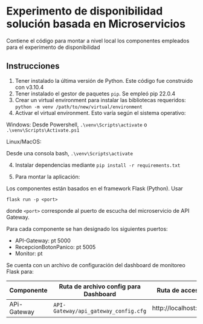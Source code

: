 # Experimento de disponibilidad solución basada en Microservicios

Contiene el código para montar a nivel local los componentes empleados para el experimento de disponibilidad

## Instrucciones 

1. Tener instalado la última versión de Python. Este código fue construido con v3.10.4
2. Tener instalado el gestor de paquetes `pip`. Se empleó pip 22.0.4
2. Crear un virtual environment para instalar las bibliotecas requeridos: `python -m venv /path/to/new/virtual/environment`
3. Activar el virtual environment. Esto varía según el sistema operativo:

Windows:
Desde Powershell, `.\venv\Scripts\activate` o `.\venv\Scripts\Activate.ps1`

Linux/MacOS:

Desde una consola bash, `.\venv\Scripts\activate`

4. Instalar dependencias mediante `pip install -r requirements.txt`

5. Para montar la aplicación:

Los componentes están basados en el framework Flask (Python). Usar 

`flask run -p <port>`

donde `<port>` corresponde al puerto de escucha del microservicio de API Gateway.

Para cada componente se han designado los siguientes puertos:

* API-Gateway: pt 5000
* RecepcionBotonPanico: pt 5005
* Monitor: pt

Se cuenta con un archivo de configuración del dashboard de monitoreo Flask para:

| Componente   | Ruta de archivo config para Dashboard     | Ruta de acceso a dashboard      |
|--------------|-------------------------------------------|---------------------------------|
| APi-Gateway  | `API-Gateway/api_gateway_config.cfg`      | http://localhost:5000/dashboard |

